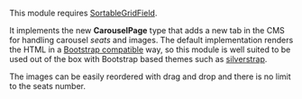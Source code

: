 This module requires
[SortableGridField](http://github.com/UndefinedOffset/SortableGridField).

It implements the new **CarouselPage** type that adds a new tab in the
CMS for handling carousel _seats_ and images. The default implementation
renders the HTML in a [Bootstrap
compatible](http://twitter.github.io/bootstrap/javascript.html#carousel)
way, so this module is well suited to be used out of the box with
Bootstrap based themes such as
[silverstrap](http://dev.entidi.com/p/silverstrap/).

The images can be easily reordered with drag and drop and there is no
limit to the seats number.
